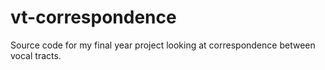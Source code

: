 # vt-correspondence
Source code for my final year project looking at correspondence between vocal tracts.
